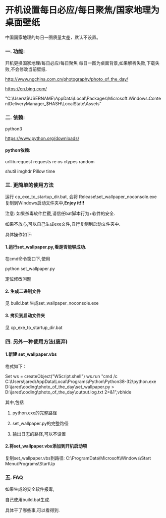 # 开机设置每日必应/每日聚焦/国家地理为桌面壁纸



中国国家地理的每日一图质量太差，默认不设置。

### 一. 功能:

开机更换国家地理/每日必应/每日聚焦 每日一图为桌面背景,如果解析失败,下载失败,不会修改当前壁纸.

http://www.ngchina.com.cn/photography/photo_of_the_day/

https://cn.bing.com/

"C:\\Users\\\$USERNAME\\AppData\\Local\\Packages\\Microsoft.Windows.ContentDeliveryManager_$HASH\\LocalState\\Assets"


### 二. 依赖:
python3

https://www.python.org/downloads/

#### python依赖:
urllib.request
requests
re
os
ctypes
random

shutil
imghdr
Pillow
time



### 三. 更简单的使用方法

运行 cp_exe_to_startup_dir.bat, 会将 Release\set_wallpaper_noconsole.exe 复制到Windows启动文件夹中,**Enjoy it!!!**

注意: 如果杀毒软件拦截,请信任bat脚本行为+软件的安全.

如果不放心,可以自己生成exe文件,自行复制到启动文件夹中.



具体操作如下:


#### 1.运行set_wallpaper.py,看是否能够成功.

在cmd命令窗口下,使用

python set_wallpaper.py

定位修改问题



#### 2. 生成二进制文件

见 build.bat 生成set_wallpaper_noconsole.exe



#### 3. 拷贝到启动文件夹

见 cp_exe_to_startup_dir.bat




### 四. 另外一种使用方法(废弃)

#### 1.新建 set_wallpaper.vbs

格式如下：

Set ws = createObject("WScript.shell")
ws.run "cmd /c C:\Users\jared\AppData\Local\Programs\Python\Python38-32\python.exe  D:\jared\coding\photo_of_the_day\set_wallpaper.py > D:\jared\coding\photo_of_the_day\output.log.txt 2>&1",vbhide

其中,包括
1) python.exe的完整路径

2) set_wallpaper.py的完整路径

3) 输出日志的路径,可以不设置



#### 2.将set_wallpaper.vbs添加到开机启动项
复制set_wallpaper.vbs到路径:
	C:\ProgramData\Microsoft\Windows\Start Menu\Programs\StartUp



###                                                       五. FAQ

如果生成的安全软件报毒,

自己使用build.bat生成.

具体干了哪些事,可以看得到.


